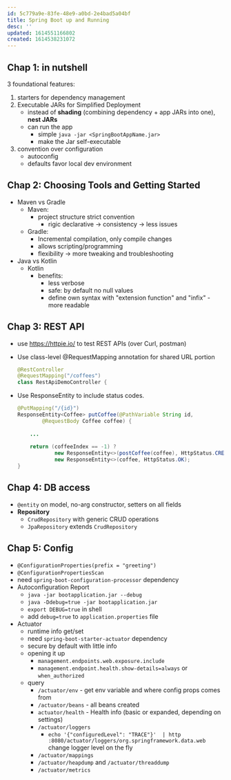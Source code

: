 ```yaml
---
id: 5c779a9e-83fe-48e9-a0bd-2e4bad5a04bf
title: Spring Boot up and Running
desc: ''
updated: 1614551166802
created: 1614538231072
---
```


## Chap 1: in nutshell

3 foundational features:

1. starters for dependency management
1. Executable JARs for Simplified Deployment
    - instead of **shading** (combining dependency + app JARs into one), **nest JARs**
    - can run the app 
        - simple `java -jar <SpringBootAppName.jar>`
        - make the Jar self-executable
1. convention over configuration
    - autoconfig
    - defaults favor local dev environment

## Chap 2: Choosing Tools and Getting Started

- Maven vs Gradle
  - Maven:
    - project structure strict convention
      - rigic declarative -> consistency -> less issues
  - Gradle:
    - Incremental compilation, only compile changes
    - allows scripting/programming
    - flexibility -> more tweaking and troubleshooting
- Java vs Kotlin
  - Kotlin
    - benefits:
      - less verbose
      - safe: by default no null values
      - define own syntax with "extension function" and "infix" - more readable

## Chap 3: REST API

- use https://httpie.io/ to test REST APIs (over Curl, postman)
- Use class-level @RequestMapping annotation for shared URL portion

  ```java
  @RestController
  @RequestMapping("/coffees")
  class RestApiDemoController {
  ```

- Use ResponseEntity to include status codes.

  ```java
  @PutMapping("/{id}")
  ResponseEntity<Coffee> putCoffee(@PathVariable String id,
          @RequestBody Coffee coffee) {
      
      ...
      
      return (coffeeIndex == -1) ?
              new ResponseEntity<>(postCoffee(coffee), HttpStatus.CREATED) :
              new ResponseEntity<>(coffee, HttpStatus.OK);
  }
  ```

## Chap 4: DB access
- `@entity` on model, no-arg constructor, setters on all fields
- **Repository**
  - `CrudRepository` with generic CRUD operations
  - `JpaRepository` extends `CrudRepository` 
  
## Chap 5: Config
- `@ConfigurationProperties(prefix = "greeting")`
- `@ConfigurationPropertiesScan` 
- need `spring-boot-configuration-processor` dependency
- Autoconfiguration Report
  - `java -jar bootapplication.jar --debug`
  - `java -Ddebug=true -jar bootapplication.jar`
  - `export DEBUG=true` in shell
  - add `debug=true` to `application.properties` file
- Actuator
  - runtime info get/set
  - need `spring-boot-starter-actuator` dependency
  - secure by default with little info
  - opening it up
    - `management.endpoints.web.exposure.include`
    - `management.endpoint.health.show-details=always`  or `when_authorized`
  - query
    - `/actuator/env` - get env variable and where config props comes from
    - `/actuator/beans` - all beans created
    - `actuator/health` - Health info (basic or expanded, depending on settings)
    - `/actuator/loggers` 
      -  `echo '{"configuredLevel": "TRACE"}'  | http :8080/actuator/loggers/org.springframework.data.web` change logger level on the fly
    - `/actuator/mappings`
    - `/actuator/heapdump` and `/actuator/threaddump`
    - `/actuator/metrics`